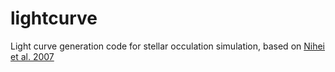 lightcurve
==========

Light curve generation code for stellar occulation simulation, based on 
[Nihei et al. 2007](http://adsabs.harvard.edu/abs/2007AJ....134.1596N)
